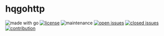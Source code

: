 # hqgohttp

![made with go](https://img.shields.io/badge/made%20with-Go-0000FF.svg) [![license](https://img.shields.io/badge/license-MIT-gray.svg?color=0000FF)](https://github.com/hueristiq/hqgohttp/blob/master/LICENSE) ![maintenance](https://img.shields.io/badge/maintained%3F-yes-0000FF.svg) [![open issues](https://img.shields.io/github/issues-raw/hueristiq/hqgohttp.svg?style=flat&color=0000FF)](https://github.com/hueristiq/hqgohttp/issues?q=is:issue+is:open) [![closed issues](https://img.shields.io/github/issues-closed-raw/hueristiq/hqgohttp.svg?style=flat&color=0000FF)](https://github.com/hueristiq/hqgohttp/issues?q=is:issue+is:closed) [![contribution](https://img.shields.io/badge/contributions-welcome-0000FF.svg)](https://github.com/hueristiq/hqgohttp/blob/master/CONTRIBUTING.md)